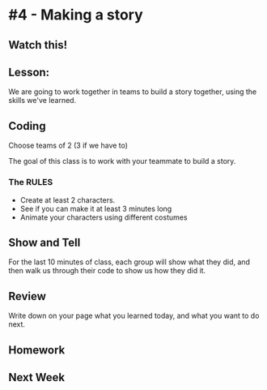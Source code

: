 # #4 - Making a story

## Watch this!

## Lesson: 
We are going to work together in teams to build a story together, using the skills we've learned.

## Coding
Choose teams of 2 (3 if we have to)

The goal of this class is to work with your teammate to build a story.

### The RULES
* Create at least 2 characters.
* See if you can make it at least 3 minutes long
* Animate your characters using different costumes

## Show and Tell
For the last 10 minutes of class, each group will show what they did, and then walk us through their code to show us how they did it.

## Review 
Write down on your page what you learned today, and what you want to do next.

## Homework

## Next Week


